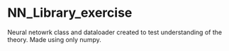 # NN_Library_exercise

Neural netowrk class and dataloader created to test understanding of the theory. Made using only numpy.

